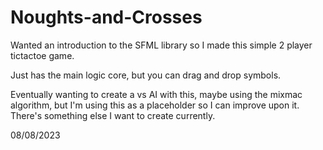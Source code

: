 # Noughts-and-Crosses
Wanted an introduction to the SFML library so I made this simple 2 player tictactoe game.


Just has the main logic core, but you can drag and drop symbols.

Eventually wanting to create a vs AI with this, maybe using the mixmac algorithm, but I'm using this as a placeholder so I can improve upon it.
There's something else I want to create currently.

08/08/2023
